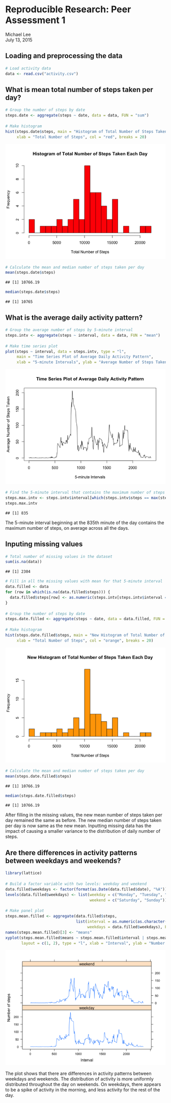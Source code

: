 # Reproducible Research: Peer Assessment 1
Michael Lee  
July 13, 2015  


## Loading and preprocessing the data


```r
# Load activity data
data <- read.csv("activity.csv")
```

## What is mean total number of steps taken per day?


```r
# Group the number of steps by date
steps.date <- aggregate(steps ~ date, data = data, FUN = "sum")

# Make histogram
hist(steps.date$steps, main = "Histogram of Total Number of Steps Taken Each Day",
     xlab = "Total Number of Steps", col = "red", breaks = 20)
```

![](figure/hist1.png) 

```r
# Calculate the mean and median number of steps taken per day
mean(steps.date$steps)
```

```
## [1] 10766.19
```

```r
median(steps.date$steps)
```

```
## [1] 10765
```

## What is the average daily activity pattern?


```r
# Group the average number of steps by 5-minute interval
steps.intv <- aggregate(steps ~ interval, data = data, FUN = "mean")

# Make time series plot
plot(steps ~ interval, data = steps.intv, type = "l",
     main = "Time Series Plot of Average Daily Activity Pattern",
     xlab = "5-minute Intervals", ylab = "Average Number of Steps Taken")
```

![](figure/plot2.png) 

```r
# Find the 5-minute interval that contains the maximum number of steps
steps.max.intv <- steps.intv$interval[which(steps.intv$steps == max(steps.intv$steps))]
steps.max.intv
```

```
## [1] 835
```

The 5-minute interval beginning at the 835th minute of the day contains the maximum number of steps, on average across all the days.

## Inputing missing values


```r
# Total number of missing values in the dataset
sum(is.na(data))
```

```
## [1] 2304
```

```r
# Fill in all the missing values with mean for that 5-minute interval
data.filled <- data
for (row in which(is.na(data.filled$steps))) {
  data.filled$steps[row] <- as.numeric(steps.intv[steps.intv$interval == data.filled$interval[row],]["steps"])
}

# Group the number of steps by date
steps.date.filled <- aggregate(steps ~ date, data = data.filled, FUN = "sum")

# Make histogram
hist(steps.date.filled$steps, main = "New Histogram of Total Number of Steps Taken Each Day",
     xlab = "Total Number of Steps", col = "orange", breaks = 20)
```

![](figure/hist3.png) 

```r
# Calculate the mean and median number of steps taken per day
mean(steps.date.filled$steps)
```

```
## [1] 10766.19
```

```r
median(steps.date.filled$steps)
```

```
## [1] 10766.19
```

After filling in the missing values, the new mean number of steps taken per day remained the same as before. The new median number of steps taken per day is now same as the new mean. Inputting missing data has the impact of causing a smaller variance to the distribution of daily number of steps.

## Are there differences in activity patterns between weekdays and weekends?


```r
library(lattice)

# Build a factor variable with two levels: weekday and weekend
data.filled$weekdays <- factor(format(as.Date(data.filled$date), "%A"))
levels(data.filled$weekdays) <- list(weekday = c("Monday", "Tuesday", "Wednesday", "Thursday", "Friday"),
                                     weekend = c("Saturday", "Sunday"))

# Make panel plot
steps.mean.filled <- aggregate(data.filled$steps,
                               list(interval = as.numeric(as.character(data.filled$interval)),
                                    weekdays = data.filled$weekdays), FUN = "mean")
names(steps.mean.filled)[3] <- "means"
xyplot(steps.mean.filled$means ~ steps.mean.filled$interval | steps.mean.filled$weekdays,
       layout = c(1, 2), type = "l", xlab = "Interval", ylab = "Number of steps")
```

![](figure/plot4.png) 

The plot shows that there are differences in activity patterns between weekdays and weekends. The distribution of activity is more uniformly distributed throughout the day on weekends. On weekdays, there appears to be a spike of activity in the morning, and less activity for the rest of the day.
